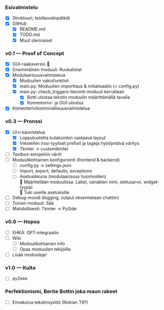 ### Esivalmistelu
- [x] Struktuuri, testikoodinpätkät
- [x] GitHub
    - [x] README.md
    - [x] TODO.md
    - [x] Muut olennaiset

### v0.1 — Proof of Concept
- [x] GUI-raakaversio 🤢
- [x] Ensimmäinen moduuli: Ruokalistat
- [x] Modulaarisuusvalmistelua
    - [x] Moduulien vakiofunktiot
    - [x] main.py: Moduulien importtaus & initialisaatio (< config.py)
    - [x] main.py: check_triggers-iterointi moduuli kerrallaan
        - [x] Botti ulostaa tekstin moduulin määrittämällä tavalla
        - [x] Komentorivi- ja GUI-ulostus
- [x] Komentorivitoiminnallisuusvalmistelua

### v0.3 — Pronssi
- [x] UI:n kaunistelua
    - [x] Lopputuotetta kutakuinkin vastaava layout
    - [x] Viesteihin irssi-tyyliset prefixit ja tageja hyödyntävä väritys
    - [x] Tkinter -> customtkinter
- [ ] Textbox-emojeihin värit!
- [ ] Moduulikohtainen konfigurointi (frontend & backend)
    - [ ] config.py -> settings.json
    - [ ] import, export, defaults, exceptions
    - [ ] Asetusikkuna (modulaarisuus huomioiden)  
        📝 Määritellään moduulissa: Label, variablen nimi, oletusarvo, widget-tyyppi  
        📝 Tuki useille asetuksille
- [ ] Debug-moodi (logging, output oksennetaan chattiin)
- [ ] Toinen moduuli: Sää
- [ ] Mahdollisesti: Tkinter -> PySide

### v0.6 — Hopea
- [ ] EHKÄ: GPT-integraatio
- [ ] Wiki
    - [ ] Moduulikohtainen info
    - [ ] Opas moduulien tekijöille
- [ ] Lisää moduuleja!

### v1.0 — Kulta
- [ ] py2exe

### Perfektionismi, Bertie Bottin joka maun rakeet
- [ ] Ennakoiva tekstinsyöttö (Nokian T9?)
